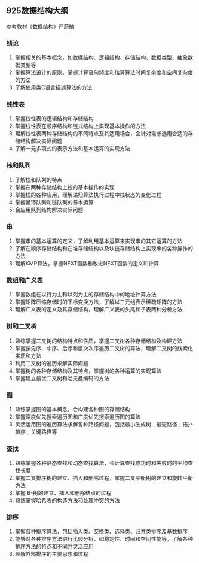 ## 925数据结构大纲
参考教材《数据结构》严蔚敏
### 绪论
1. 掌握相关的基本概念，如数据结构、逻辑结构、存储结构、数据类型、抽象数据类型等
2. 掌握算法设计的原则，掌握计算语句频度和估算算法时间复杂度和空间复杂度的方法
3. 了解使用类C语言描述算法的方法
    
### 线性表
1. 掌握线性表的逻辑结构和存储结构
2. 掌握线性表在顺序结构和链式结构上实现基本操作的方法
3. 理解线性表两种存储结构的不同特点及其适用场合，会针对需求选用合适的存储结构解决实际问题
4. 了解一元多项式的表示方法和基本运算的实现方法

### 栈和队列
1. 了解栈和队列的特点
2. 掌握在两种存储结构上栈的基本操作的实现
3. 掌握栈的各种应用，理解递归算法执行过程中栈状态的变化过程
4. 掌握循环队列和链队列的基本运算
5. 会应用队列结构解决实际问题

### 串
1. 掌握串的基本运算的定义，了解利用基本运算来实现串的其它运算的方法
2. 了解在顺序存储结构和在堆存储结构以及块链存储结构上实现串的各种操作的方法
3. 理解KMP算法，掌握NEXT函数和改进NEXT函数的定义和计算

### 数组和广义表
1. 掌握数组在以行为主和以列为主的存储结构中的地址计算方法
2. 掌握矩阵压缩存储时的下标变换方法，了解以三元组表示稀疏矩阵的方法
3. 理解广义表的定义及其存储结构，理解广义表的头尾和子表两种分析方法

### 树和二叉树
1. 熟练掌握二叉树的结构特点和性质，掌握二叉树各种存储结构及构建方法
2. 掌握按先序、中序、后序和层次次序遍历二叉树的算法，理解二叉树的线索化实质和方法
3. 利用二叉树的遍历求解实际问题
4. 掌握树的各种存储结构及其特点，掌握树的各种运算的实现算法
5. 掌握建立最优二叉树和哈夫曼编码的方法

### 图
1. 熟练掌握图的基本概念，会构建各种图的存储结构
2. 掌握深度优先搜索遍历图和广度优先搜索遍历图的算法
3. 灵活运用图的遍历算法求解各种路径问题，包括最小生成树﹑最短路径﹑拓扑排序﹑关键路径等

### 查找
1. 熟练掌握各种静态查找和动态查找算法，会计算查找成功时和失败时的平均查找长度
2. 掌握二叉排序树的建立、插入和删除过程，掌握二叉平衡树的建立和旋转平衡方法
3. 掌握 B-树的建立、插入和删除结点的过程
4. 熟练掌握哈希表的构造方法和处理冲突的方法

### 排序
1. 掌握各种排序算法，包括插入类、交换类、选择类、归并类排序及基数排序
2. 能够对各种排序方法进行比较分析，如稳定性、时间和空间性能等，了解各种排序方法的特点和不同并灵活应用
3. 理解外部排序的主要思想和过程